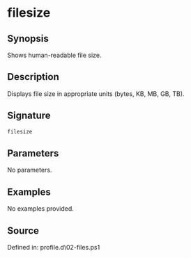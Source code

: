 # filesize

## Synopsis

Shows human-readable file size.

## Description

Displays file size in appropriate units (bytes, KB, MB, GB, TB).

## Signature

```powershell
filesize
```

## Parameters

No parameters.

## Examples

No examples provided.

## Source

Defined in: profile.d\02-files.ps1
